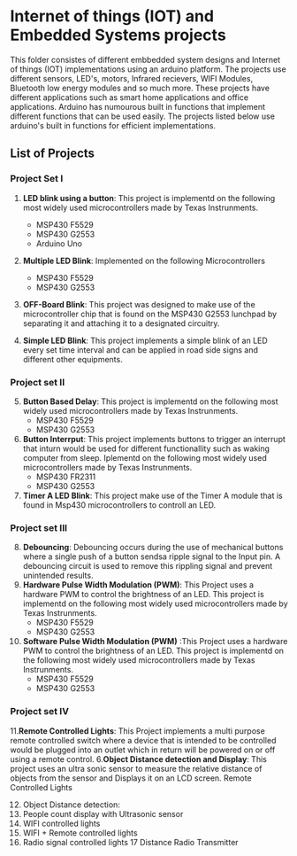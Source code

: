 # Internet of things (IOT) and Embedded Systems projects
This folder consistes of different embbedded system designs and Internet of things (IOT) implementations using an arduino platform. The projects use different sensors, LED's, motors, Infrared recievers, WIFI Modules, Bluetooth low energy modules and so much more. These projects have different applications such as smart home applications and office applications. 
Arduino has numourous built in functions that implement different functions that can be used easily. The projects listed below use arduino's built in functions for efficient implementations. 
## List of Projects
### Project Set I
1. **LED blink using a button**: 
This project is implementd on the following most widely used microcontrollers made by Texas Instrunments.
    * MSP430 F5529
    * MSP430 G2553
    * Arduino Uno
    
2. **Multiple LED Blink**: 
Implemented on the following Microcontrollers
    * MSP430 F5529
    * MSP430 G2553
3. **OFF-Board Blink**: 
This project was designed to make use of the microcontroller chip that is found on the MSP430 G2553 lunchpad by separating it and attaching it to a designated circuitry.
4. **Simple LED Blink**:
This project implements a simple blink of an LED every set time interval and can be applied in road side signs and different other equipments.

### Project set II
5. **Button Based Delay**: 
This project is implementd on the following most widely used microcontrollers made by Texas Instrunments.
    * MSP430 F5529
    * MSP430 G2553
6. **Button Interrput**: This project implements buttons to trigger an interrupt that inturn would be used for different functionallity such as waking computer from sleep. Iplementd on the following most widely used microcontrollers made by Texas Instrunments.
    * MSP430 FR2311
    * MSP430 G2553
7. **Timer A LED Blink**: This project make use of the Timer A module that is found in Msp430 microcontrollers to controll an LED.


### Project set III
8. **Debouncing**: Debouncing occurs during the use of mechanical buttons where a single push of a button sendsa ripple signal to the Input pin. A debouncing circuit is used to remove this rippling signal and prevent unintended results. 
9. **Hardware Pulse Width Modulation (PWM)**: This Project uses a hardware PWM to control the brightness of an LED.
This project is implementd on the following most widely used microcontrollers made by Texas Instrunments.
    * MSP430 F5529
    * MSP430 G2553
10. **Software Pulse Width Modulation (PWM)** :This Project uses a hardware PWM to control the brightness of an LED.
This project is implementd on the following most widely used microcontrollers made by Texas Instrunments.
    * MSP430 F5529
    * MSP430 G2553
    
    
### Project set IV
11.**Remote Controlled Lights**:
This Project implements a multi purpose remote controlled switch where a device that is intended to be controlled would be plugged into an outlet which in return will be powered on or off using a remote control.
 6.**Object Distance detection and Display**:
 This project uses an ultra sonic sensor to measure the relative distance of objects from the sensor and Displays it on an LCD screen.
 Remote Controlled Lights

12. Object Distance detection: 
13. People count display with Ultrasonic sensor
14. WIFI controlled lights
15. WIFI + Remote controlled lights
16. Radio signal controlled lights 
17  Distance Radio Transmitter


